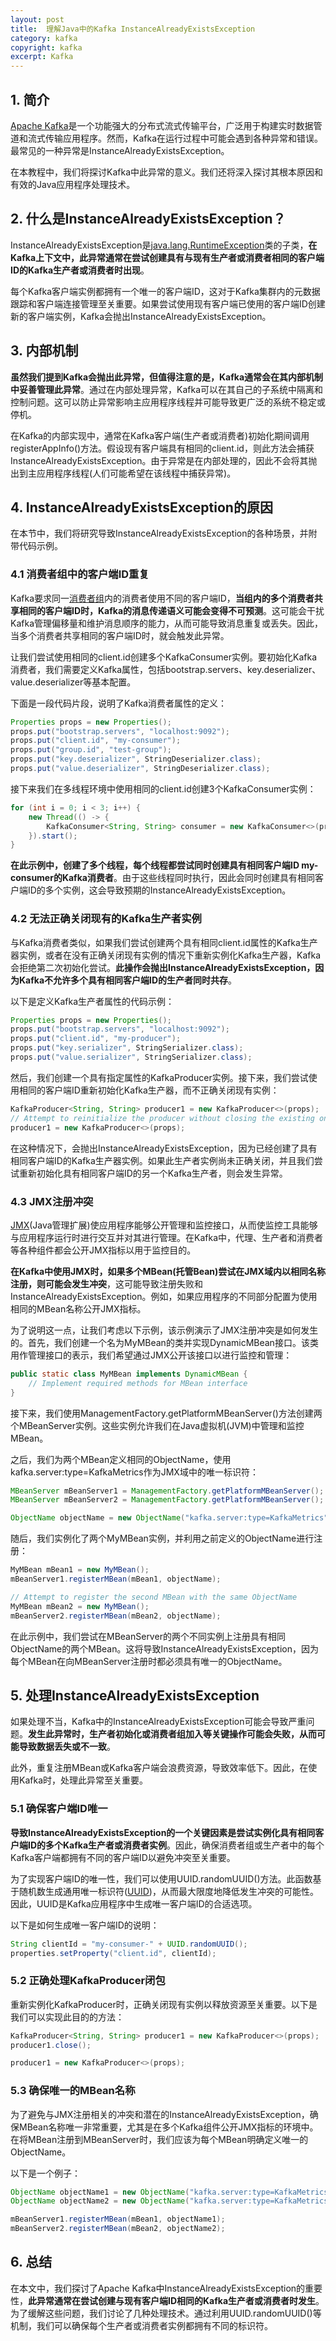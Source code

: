 ```yaml
---
layout: post
title:  理解Java中的Kafka InstanceAlreadyExistsException
category: kafka
copyright: kafka
excerpt: Kafka
---
```


## 1. 简介

[Apache Kafka](https://www.baeldung.com/apache-kafka)是一个功能强大的分布式流式传输平台，广泛用于构建实时数据管道和流式传输应用程序。然而，Kafka在运行过程中可能会遇到各种异常和错误。最常见的一种异常是InstanceAlreadyExistsException。

在本教程中，我们将探讨Kafka中此异常的意义。我们还将深入探讨其根本原因和有效的Java应用程序处理技术。

## 2. 什么是InstanceAlreadyExistsException？

InstanceAlreadyExistsException是[java.lang.RuntimeException](https://www.baeldung.com/java-checked-unchecked-exceptions)类的子类，**在Kafka上下文中，此异常通常在尝试创建具有与现有生产者或消费者相同的客户端ID的Kafka生产者或消费者时出现**。

每个Kafka客户端实例都拥有一个唯一的客户端ID，这对于Kafka集群内的元数据跟踪和客户端连接管理至关重要。如果尝试使用现有客户端已使用的客户端ID创建新的客户端实例，Kafka会抛出InstanceAlreadyExistsException。

## 3. 内部机制

**虽然我们提到Kafka会抛出此异常，但值得注意的是，Kafka通常会在其内部机制中妥善管理此异常**。通过在内部处理异常，Kafka可以在其自己的子系统中隔离和控制问题。这可以防止异常影响主应用程序线程并可能导致更广泛的系统不稳定或停机。

在Kafka的内部实现中，通常在Kafka客户端(生产者或消费者)初始化期间调用registerAppInfo()方法。假设现有客户端具有相同的client.id，则此方法会捕获InstanceAlreadyExistsException。由于异常是在内部处理的，因此不会将其抛出到主应用程序线程(人们可能希望在该线程中捕获异常)。

## 4. InstanceAlreadyExistsException的原因

在本节中，我们将研究导致InstanceAlreadyExistsException的各种场景，并附带代码示例。

### 4.1 消费者组中的客户端ID重复

Kafka要求同一[消费者组](https://www.baeldung.com/kafka-manage-consumer-groups)内的消费者使用不同的客户端ID，**当组内的多个消费者共享相同的客户端ID时，Kafka的消息传递语义可能会变得不可预测**。这可能会干扰Kafka管理偏移量和维护消息顺序的能力，从而可能导致消息重复或丢失。因此，当多个消费者共享相同的客户端ID时，就会触发此异常。

让我们尝试使用相同的client.id创建多个KafkaConsumer实例。要初始化Kafka消费者，我们需要定义Kafka属性，包括bootstrap.servers、key.deserializer、value.deserializer等基本配置。

下面是一段代码片段，说明了Kafka消费者属性的定义：

```java
Properties props = new Properties();
props.put("bootstrap.servers", "localhost:9092");
props.put("client.id", "my-consumer");
props.put("group.id", "test-group");
props.put("key.deserializer", StringDeserializer.class);
props.put("value.deserializer", StringDeserializer.class);
```

接下来我们在多线程环境中使用相同的client.id创建3个KafkaConsumer实例：

```java
for (int i = 0; i < 3; i++) {
    new Thread(() -> {
        KafkaConsumer<String, String> consumer = new KafkaConsumer<>(props)
    }).start();
}
```

**在此示例中，创建了多个线程，每个线程都尝试同时创建具有相同客户端ID my-consumer的Kafka消费者**。由于这些线程同时执行，因此会同时创建具有相同客户端ID的多个实例，这会导致预期的InstanceAlreadyExistsException。

### 4.2 无法正确关闭现有的Kafka生产者实例

与Kafka消费者类似，如果我们尝试创建两个具有相同client.id属性的Kafka生产器实例，或者在没有正确关闭现有实例的情况下重新实例化Kafka生产器，Kafka会拒绝第二次初始化尝试。**此操作会抛出InstanceAlreadyExistsException，因为Kafka不允许多个具有相同客户端ID的生产者同时共存**。

以下是定义Kafka生产者属性的代码示例：

```java
Properties props = new Properties();
props.put("bootstrap.servers", "localhost:9092");
props.put("client.id", "my-producer");
props.put("key.serializer", StringSerializer.class);
props.put("value.serializer", StringSerializer.class);
```

然后，我们创建一个具有指定属性的KafkaProducer实例。接下来，我们尝试使用相同的客户端ID重新初始化Kafka生产器，而不正确关闭现有实例：

```java
KafkaProducer<String, String> producer1 = new KafkaProducer<>(props);
// Attempt to reinitialize the producer without closing the existing one
producer1 = new KafkaProducer<>(props);
```

在这种情况下，会抛出InstanceAlreadyExistsException，因为已经创建了具有相同客户端ID的Kafka生产器实例。如果此生产者实例尚未正确关闭，并且我们尝试重新初始化具有相同客户端ID的另一个Kafka生产者，则会发生异常。

### 4.3 JMX注册冲突

[JMX](https://www.baeldung.com/java-management-extensions)(Java管理扩展)使应用程序能够公开管理和监控接口，从而使监控工具能够与应用程序运行时进行交互并对其进行管理。在Kafka中，代理、生产者和消费者等各种组件都会公开JMX指标以用于监控目的。

**在Kafka中使用JMX时，如果多个MBean(托管Bean)尝试在JMX域内以相同名称注册，则可能会发生冲突**，这可能导致注册失败和InstanceAlreadyExistsException。例如，如果应用程序的不同部分配置为使用相同的MBean名称公开JMX指标。

为了说明这一点，让我们考虑以下示例，该示例演示了JMX注册冲突是如何发生的。首先，我们创建一个名为MyMBean的类并实现DynamicMBean接口。该类用作管理接口的表示，我们希望通过JMX公开该接口以进行监控和管理：

```java
public static class MyMBean implements DynamicMBean {
    // Implement required methods for MBean interface
}
```

接下来，我们使用ManagementFactory.getPlatformMBeanServer()方法创建两个MBeanServer实例。这些实例允许我们在Java虚拟机(JVM)中管理和监控MBean。

之后，我们为两个MBean定义相同的ObjectName，使用kafka.server:type=KafkaMetrics作为JMX域中的唯一标识符：

```java
MBeanServer mBeanServer1 = ManagementFactory.getPlatformMBeanServer();
MBeanServer mBeanServer2 = ManagementFactory.getPlatformMBeanServer();

ObjectName objectName = new ObjectName("kafka.server:type=KafkaMetrics");
```

随后，我们实例化了两个MyMBean实例，并利用之前定义的ObjectName进行注册：

```java
MyMBean mBean1 = new MyMBean();
mBeanServer1.registerMBean(mBean1, objectName);

// Attempt to register the second MBean with the same ObjectName
MyMBean mBean2 = new MyMBean();
mBeanServer2.registerMBean(mBean2, objectName);
```

在此示例中，我们尝试在MBeanServer的两个不同实例上注册具有相同ObjectName的两个MBean。这将导致InstanceAlreadyExistsException，因为每个MBean在向MBeanServer注册时都必须具有唯一的ObjectName。

## 5. 处理InstanceAlreadyExistsException

如果处理不当，Kafka中的InstanceAlreadyExistsException可能会导致严重问题。**发生此异常时，生产者初始化或消费者组加入等关键操作可能会失败，从而可能导致数据丢失或不一致**。

此外，重复注册MBean或Kafka客户端会浪费资源，导致效率低下。因此，在使用Kafka时，处理此异常至关重要。

### 5.1 确保客户端ID唯一

**导致InstanceAlreadyExistsException的一个关键因素是尝试实例化具有相同客户端ID的多个Kafka生产者或消费者实例**。因此，确保消费者组或生产者中的每个Kafka客户端都拥有不同的客户端ID以避免冲突至关重要。

为了实现客户端ID的唯一性，我们可以使用UUID.randomUUID()方法。此函数基于随机数生成通用唯一标识符([UUID](https://www.baeldung.com/java-uuid))，从而最大限度地降低发生冲突的可能性。因此，UUID是Kafka应用程序中生成唯一客户端ID的合适选项。

以下是如何生成唯一客户端ID的说明：

```java
String clientId = "my-consumer-" + UUID.randomUUID();
properties.setProperty("client.id", clientId);
```

### 5.2 正确处理KafkaProducer闭包

重新实例化KafkaProducer时，正确关闭现有实例以释放资源至关重要。以下是我们可以实现此目的的方法：

```java
KafkaProducer<String, String> producer1 = new KafkaProducer<>(props);
producer1.close();

producer1 = new KafkaProducer<>(props);
```

### 5.3 确保唯一的MBean名称

为了避免与JMX注册相关的冲突和潜在的InstanceAlreadyExistsException，确保MBean名称唯一非常重要，尤其是在多个Kafka组件公开JMX指标的环境中。在将MBean注册到MBeanServer时，我们应该为每个MBean明确定义唯一的ObjectName。

以下是一个例子：

```java
ObjectName objectName1 = new ObjectName("kafka.server:type=KafkaMetrics,id=metric1");
ObjectName objectName2 = new ObjectName("kafka.server:type=KafkaMetrics,id=metric2");

mBeanServer1.registerMBean(mBean1, objectName1);
mBeanServer2.registerMBean(mBean2, objectName2);
```

## 6. 总结

在本文中，我们探讨了Apache Kafka中InstanceAlreadyExistsException的重要性，**此异常通常在尝试创建与现有客户端ID相同的Kafka生产者或消费者时发生**。为了缓解这些问题，我们讨论了几种处理技术。通过利用UUID.randomUUID()等机制，我们可以确保每个生产者或消费者实例都拥有不同的标识符。